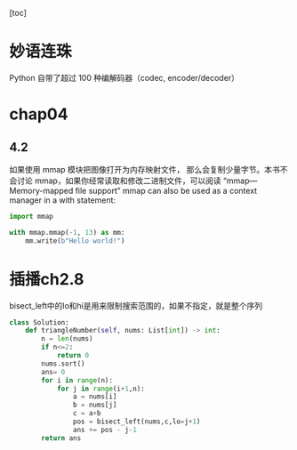 [toc]
# 妙语连珠
Python 自带了超过 100 种编解码器（codec, encoder/decoder）
# chap04
## 4.2
如果使用 mmap 模块把图像打开为内存映射文件，
那么会复制少量字节。本书不会讨论 mmap，如果你经常读取和修改二进制文件，可以阅读
“mmap—Memory-mapped file support”
mmap can also be used as a context manager in a with statement:
```python
import mmap

with mmap.mmap(-1, 13) as mm:
    mm.write(b"Hello world!")
```

# 插播ch2.8
bisect_left中的lo和hi是用来限制搜索范围的，如果不指定，就是整个序列
```python
class Solution:
    def triangleNumber(self, nums: List[int]) -> int:
        n = len(nums)
        if n<=2:
            return 0
        nums.sort()
        ans= 0
        for i in range(n):
            for j in range(i+1,n):
                a = nums[i]
                b = nums[j]
                c = a+b
                pos = bisect_left(nums,c,lo=j+1)
                ans += pos - j-1
        return ans 
```